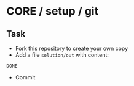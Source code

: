 # CORE / setup / git


## Task
- Fork this repository to create your own copy
- Add a file `solution/out` with content:
```
DONE
```
- Commit

